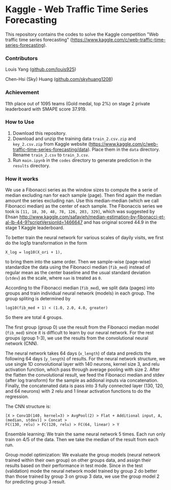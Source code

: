 # Kaggle - Web Traffic Time Series Forecasting #
  
This repository contains the codes to solve the Kaggle competition "Web traffic time series forecasting" (https://www.kaggle.com/c/web-traffic-time-series-forecasting).

### Contributors ###
Louis Yang ([github.com/louis925](http://github.com/louis925))

Chen-Hsi (Sky) Huang ([github.com/skyhuang1208](http://github.com/skyhuang1208))   

### Achievement ###
11th place out of 1095 teams (Gold medal, top 2%) on stage 2 private leaderboard with SMAPE score 37.919.

### How to Use ###
1. Download this repository.
2. Download and unzip the training data `train_2.csv.zip` and `key_2.csv.zip` from Kaggle website (https://www.kaggle.com/c/web-traffic-time-series-forecasting/data). Place them in the `data` directory. Rename `train_2.csv` to `train_3.csv`.
3. Run `main.ipynb` in the `codes` directory to generate prediction in the `results` directory.

### How it works ###
We use a Fibonacci series as the window sizes to compute the a serie of median excluding nan for each sample (page). Then find again the median amount the series excluding nan. Use this median-median (which we call Fibonacci median) as the center of each sample. The Fibonaccis series we took is `[11, 18, 30, 48, 78, 126, 203, 329]`, which was suggested by Ehsan  http://www.kaggle.com/safavieh/median-estimation-by-fibonacci-et-al-lb-44-9?scriptVersionId=1466647 and has original scored 44.9 in the stage 1 Kaggle leaderboard.

To better train the neural network for various scales of dayily visits, we first do the log1p transformation in the form 
    
    X_log = log10(X_ori + 1),

to bring them into the same order. Then we sample-wise (page-wise) standardize the data using the Fibonacci median (`fib_med`) instead of regular mean as the center baseline and the usual standard deviation (`stdev`) as the scale, where `nan` is treated as `0`.

According to the Fibonacci median (`fib_med`), we split data (pages) into groups and train individual neural network (models) in each group. The group spliting is determined by 

    log10(fib_med + 1) < (1.0, 2.0, 4.0, greater)
    
So there are total 4 groups.

The first group (group 0) use the result from the Fibonacci median model (`fib_med`) since it is difficult to learn by our neural network. For the rest groups (group 1-3), we use the results from the convolutional neural network (CNN). 

The neural network takes 64 days (`x_length`) of data and predicts the following 64 days (`y_length`) of results. For the neural network structure, we use single 1D convolutional layer with 140 neurons, kernel size 3, and relu activation function, which pass through average pooling with size 2. After the flatten the convolutional result, we feed the Fibonacci median and stdev (after log transform) for the sample as addional inputs via concatenation. Finally, the concatenated data is pass into 3 fully connected layer (130, 120, and 64 neurons) with 2 relu and 1 linear activation functions to do the regression. 

The CNN structure is: 

    [X > Conv1D(140, kernel=3) > AvgPool(2) > Flat + Additional input, A, (median, stdev)] > Concat > 
    FC(130, relu) > FC(120, relu) > FC(64, linear) > Y

Ensemble learning: We train the same neural network 5 times. Each run only train on 4/5 of the data. Then we take the median of the result from each run.

Group model optimization: We evaluate the group models (neural network trained within their own group) on other groups data, and assign their results based on their performance in test mode. Since in the test (validation) mode the neural network model trained by group 2 do better than those trained by group 3 on group 3 data, we use the group model 2 for predicting group 3 result.
